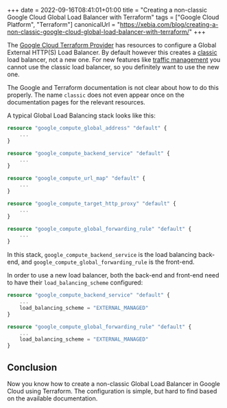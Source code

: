 +++
date = 2022-09-16T08:41:01+01:00
title = "Creating a non-classic Google Cloud Global Load Balancer with Terraform"
tags = ["Google Cloud Platform", "Terraform"]
canonicalUrl = "https://xebia.com/blog/creating-a-non-classic-google-cloud-global-load-balancer-with-terraform/"
+++

The [Google Cloud Terraform Provider](https://registry.terraform.io/providers/hashicorp/google/latest/docs) has resources to configure a Global External HTTP(S) Load Balancer.
By default however this creates a [classic](https://cloud.google.com/load-balancing/docs/https#identifying_the_mode) load balancer, not a new one.
For new features like [traffic management](https://cloud.google.com/load-balancing/docs/https/traffic-management-global) you cannot use the classic load balancer, so you definitely want to use the new one.

The Google and Terraform documentation is not clear about how to do this properly.
The name `classic` does not even appear once on the documentation pages for the relevant resources.

A typical Global Load Balancing stack looks like this:

```terraform
resource "google_compute_global_address" "default" {
    ...
}

resource "google_compute_backend_service" "default" {
    ...
}

resource "google_compute_url_map" "default" {
    ...
}

resource "google_compute_target_http_proxy" "default" {
    ...
}

resource "google_compute_global_forwarding_rule" "default" {
    ...
}
```

In this stack, `google_compute_backend_service` is the load balancing back-end, and `google_compute_global_forwarding_rule` is the front-end.

In order to use a new load balancer, both the back-end and front-end need to have their `load_balancing_scheme` configured:

```terraform
resource "google_compute_backend_service" "default" {
    ...
    load_balancing_scheme = "EXTERNAL_MANAGED"
}

resource "google_compute_global_forwarding_rule" "default" {
    ...
    load_balancing_scheme = "EXTERNAL_MANAGED"
}
```

## Conclusion

Now you know how to create a non-classic Global Load Balancer in Google Cloud using Terraform.
The configuration is simple, but hard to find based on the available documentation.
